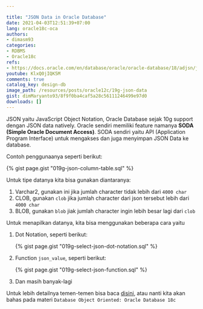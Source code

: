 ```yaml
---

title: "JSON Data in Oracle Database"
date: 2021-04-03T12:51:39+07:00
lang: oracle18c-oca
authors:
- dimasm93
categories:
- RDBMS
- Oracle18c
refs: 
- https://docs.oracle.com/en/database/oracle/oracle-database/18/adjsn/json-data.html#GUID-615A4146-6DC0-4E66-9AD0-CD74C90D208A
youtube: KlxQ0jIQK5M
comments: true
catalog_key: design-db
image_path: /resources/posts/oracle12c/19g-json-data
gist: dimMaryanto93/8f9f0ba4caf5a28c56111246499e97d0
downloads: []
---
```


JSON yaitu JavaScript Object Notation, Oracle Database sejak 10g support dengan JSON data natively. Oracle sendiri memiliki feature namanya **SODA (Simple Oracle Document Access)**.
SODA sendiri yaitu API (Application Program Interface) untuk mengakses dan juga menyimpan JSON Data ke database.

<!--more-->

Contoh penggunaanya seperti berikut:

{% gist page.gist "019g-json-column-table.sql" %}

Untuk tipe datanya kita bisa gunakan diantaranya:

1. Varchar2, gunakan ini jika jumlah character tidak lebih dari `4000 char`
2. CLOB, gunakan `clob` jika jumlah character dari json tersebut lebih dari `4000 char`
3. BLOB, gunakan `blob` jiak jumlah character ingin lebih besar lagi dari `clob`

Untuk menapilkan datanya, kita bisa menggunakan beberapa cara yaitu 

1. Dot Notation, seperti berikut:

    {% gist page.gist "019g-select-json-dot-notation.sql" %}

2. Function `json_value`, seperti berikut:

    {% gist page.gist "019g-select-json-function.sql" %}

3. Dan masih banyak-lagi

Untuk lebih detailnya temen-temen bisa baca [disini](https://docs.oracle.com/en/database/oracle/oracle-database/18/adjsn/query-json-data.html#GUID-119E5069-77F2-45DC-B6F0-A1B312945590), atau nanti kita akan bahas pada materi `Database Object Oriented: Oracle Database 18c`